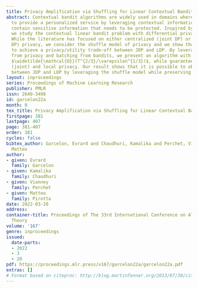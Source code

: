 ```yaml
---
title: Privacy Amplification via Shuffling for Linear Contextual Bandits
abstract: Contextual bandit algorithms are widely used in domains where it is desirable
  to provide a personalized service by leveraging contextual information, that may
  contain sensitive information that needs to be protected. Inspired by this scenario,
  we study the contextual linear bandit problem with differential privacy (DP) constraints.
  While the literature has focused on either centralized (joint DP) or local (local
  DP) privacy, we consider the shuffle model of privacy and we show that it is possible
  to achieve a privacy/utility trade-off between JDP and LDP. By leveraging shuffling
  from privacy and batching from bandits, we present an algorithm with regret bound
  $\widetilde{\mathcal{O}}(T^{2/3}/\varepsilon^{1/3})$, while guaranteeing both central
  (joint) and local privacy. Our result shows that it is possible to obtain a trade-off
  between JDP and LDP by leveraging the shuffle model while preserving local privacy.
layout: inproceedings
series: Proceedings of Machine Learning Research
publisher: PMLR
issn: 2640-3498
id: garcelon22a
month: 0
tex_title: Privacy Amplification via Shuffling for Linear Contextual Bandits
firstpage: 381
lastpage: 407
page: 381-407
order: 381
cycles: false
bibtex_author: Garcelon, Evrard and Chaudhuri, Kamalika and Perchet, Vianney and Pirotta,
  Matteo
author:
- given: Evrard
  family: Garcelon
- given: Kamalika
  family: Chaudhuri
- given: Vianney
  family: Perchet
- given: Matteo
  family: Pirotta
date: 2022-03-20
address:
container-title: Proceedings of The 33rd International Conference on Algorithmic Learning
  Theory
volume: '167'
genre: inproceedings
issued:
  date-parts:
  - 2022
  - 3
  - 20
pdf: https://proceedings.mlr.press/v167/garcelon22a/garcelon22a.pdf
extras: []
# Format based on citeproc: http://blog.martinfenner.org/2013/07/30/citeproc-yaml-for-bibliographies/
---
```

